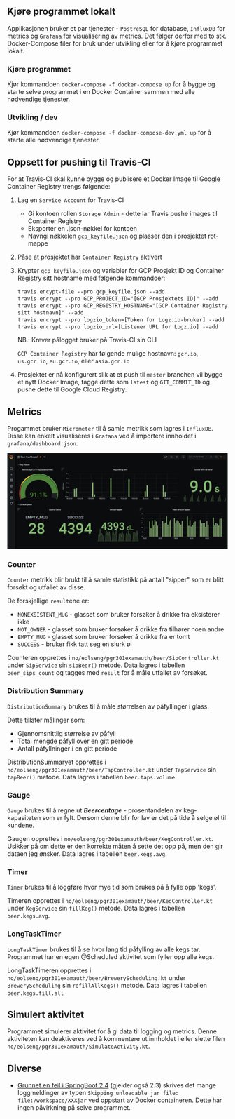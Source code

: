 ## Kjøre programmet lokalt
Applikasjonen bruker et par tjenester - `PostreSQL` for database, `InfluxDB` for metrics og `Grafana` for visualisering av metrics.
Det følger derfor med to stk. Docker-Compose filer for bruk under utvikling eller for å kjøre programmet lokalt.
### Kjøre programmet
Kjør kommandoen `docker-compose -f docker-compose up` for å bygge og starte selve programmet i en Docker Container sammen med alle nødvendige tjenester.

### Utvikling / dev
Kjør kommandoen `docker-compose -f docker-compose-dev.yml up` for å starte alle nødvendige tjenester.

## Oppsett for pushing til Travis-CI
For at Travis-CI skal kunne bygge og publisere et Docker Image til Google Container Registry trengs følgende:
1. Lag en `Service Account` for Travis-CI
    * Gi kontoen rollen `Storage Admin` - dette lar Travis pushe images til Container Registry
    * Eksporter en .json-nøkkel for kontoen
    * Navngi nøkkelen `gcp_keyfile.json` og plasser den i prosjektet rot-mappe
2. Påse at prosjektet har `Container Registry` aktivert
3. Krypter `gcp_keyfile.json` og variabler for GCP Prosjekt ID og Container Registry sitt hostname med følgende kommandoer:
    ```
   travis encypt-file --pro gcp_keyfile.json --add
   travis encrypt --pro GCP_PROJECT_ID="[GCP Prosjektets ID]" --add
   travis encrypt --pro GCP_REGISTRY_HOSTNAME="[GCP Container Registry sitt hostnavn]" --add
   travis encrypt --pro logzio_token=[Token for Logz.io-bruker] --add
   travis encrypt --pro logzio_url=[Listener URL for Logz.io] --add
    ```
   NB.: Krever pålogget bruker på Travis-CI sin CLI
   
   `GCP Container Registry` har følgende mulige hostnavn: `gcr.io`, `us.gcr.io`, `eu.gcr.io`, eller `asia.gcr.io`
   
4. Prosjektet er nå konfigurert slik at et push til `master` branchen vil bygge et nytt Docker Image, tagge dette som `latest` og `GIT_COMMIT_ID` og pushe dette til Google Cloud Registry. 

## Metrics
Progammet bruker `Micrometer` til å samle metrikk som lagres i `InfluxDB`. Disse kan enkelt visualiseres i `Grafana` ved å importere innholdet i `grafana/dashboard.json`.

![Grafana Dashboard](./docs/Beercentage%20Grafana%20Dashboard.png)

### Counter
`Counter` metrikk blir brukt til å samle statistikk på antall "sipper" som er blitt forsøkt og utfallet av disse.

De forskjellige `result`ene er:
* `NONEXSISTENT_MUG` - glasset som bruker forsøker å drikke fra eksisterer ikke
* `NOT_OWNER` - glasset som bruker forsøker å drikke fra tilhører noen andre
* `EMPTY_MUG` - glasset som bruker forsøker å drikke fra er tomt
* `SUCCESS` - bruker fikk tatt seg en slurk øl

Counteren opprettes i `no/eolseng/pgr301examauth/beer/SipController.kt` under `SipService` sin `sipBeer()` metode.
Data lagres i tabellen `beer_sips_count` og tagges med `result` for å måle utfallet av forsøket.

### Distribution Summary
`DistributionSummary` brukes til å måle størrelsen av påfyllinger i glass.

Dette tillater målinger som:
* Gjennomsnittlig størrelse av påfyll
* Total mengde påfyll over en gitt periode
* Antall påfyllninger i en gitt periode

DistributionSummaryet opprettes i `no/eolseng/pgr301examauth/beer/TapController.kt` under `TapService` sin `tapBeer()` metode.
Data lagres i tabellen `beer.taps.volume`.

### Gauge
`Gauge` brukes til å regne ut _**Beercentage**_ - prosentandelen av keg-kapasiteten som er fylt. Dersom denne blir for lav er det på tide å selge øl til kundene.

Gaugen opprettes i `no/eolseng/pgr301examauth/beer/KegController.kt`. Usikker på om dette er den korrekte måten å sette det opp på, men den gir dataen jeg ønsker.
Data lagres i tabellen `beer.kegs.avg`.

### Timer
`Timer` brukes til å loggføre hvor mye tid som brukes på å fylle opp 'kegs'.

Timeren opprettes i `no/eolseng/pgr301examauth/beer/KegController.kt` under `KegService` sin `fillKeg()` metode.
Data lagres i tabellen `beer.kegs.avg`.

### LongTaskTimer
`LongTaskTimer` brukes til å se hvor lang tid påfylling av alle kegs tar. Programmet har en egen @Scheduled aktivitet som fyller opp alle kegs.

LongTaskTimeren opprettes i `no/eolseng/pgr301examauth/beer/BreweryScheduling.kt` under `BreweryScheduling` sin `refillAllKegs()` metode.
Data lagres i tabellen `beer.kegs.fill.all`

## Simulert aktivitet
Programmet simulerer aktivitet for å gi data til logging og metrics. Denne aktiviteten kan deaktiveres ved å kommentere ut innholdet i eller slette filen `no/eolseng/pgr301examauth/SimulateActivity.kt`.

## Diverse
* [Grunnet en feil i SpringBoot 2.4](https://github.com/spring-projects/spring-boot/issues/24192) (gjelder også 2.3) skrives det mange loggmeldinger av typen `Skipping unloadable jar file: file:/workspace/XXXjar` ved oppstart av Docker containeren. Dette har ingen påvirkning på selve programmet.
